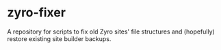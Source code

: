 # zyro-fixer
A repository for scripts to fix old Zyro sites' file structures and (hopefully) restore existing site builder backups.
